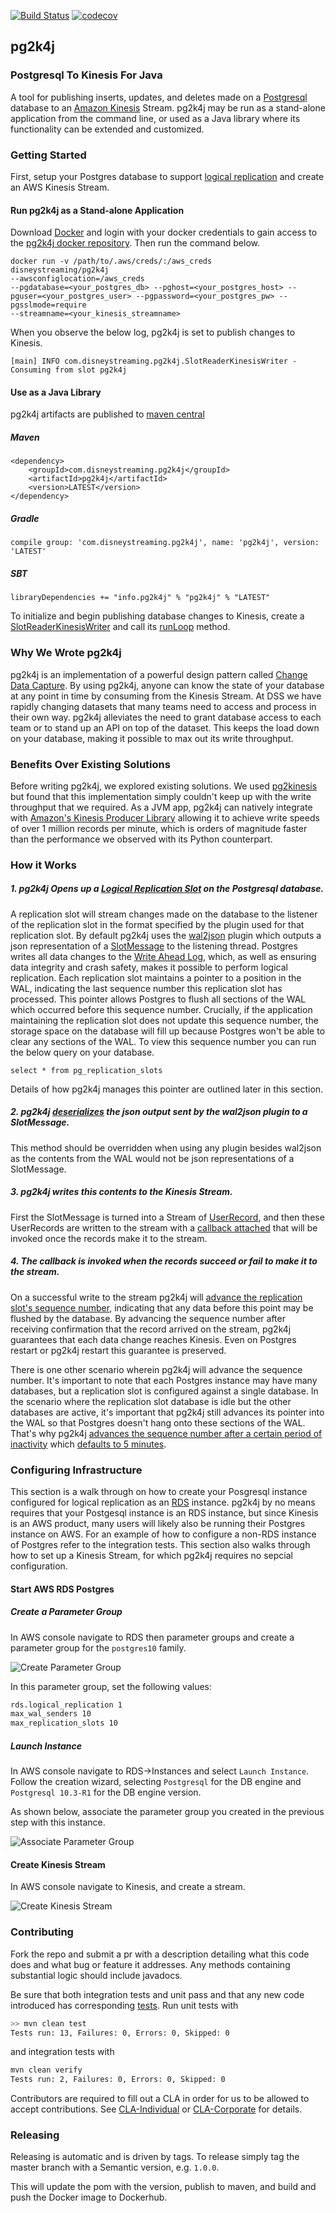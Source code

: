 
[![Build Status](https://travis-ci.com/disneystreaming/pg2k4j.svg?branch=master)](https://travis-ci.com/disneystreaming/pg2k4j) [![codecov](https://codecov.io/gh/disneystreaming/pg2k4j/branch/master/graph/badge.svg)](https://codecov.io/gh/disneystreaming/pg2k4j)

## pg2k4j

### Postgresql To Kinesis For Java

A tool for publishing inserts, updates, and deletes made on a [Postgresql](https://www.postgresql.org/) database to an [Amazon Kinesis](https://aws.amazon.com/kinesis/) Stream.
pg2k4j may be run as a stand-alone application from the command line, or used as a Java library where its functionality
can be extended and customized.

### Getting Started

First, setup your Postgres database to support [logical replication](https://www.postgresql.org/docs/10/static/logical-replication.html) and create an AWS Kinesis Stream.
 
#### Run pg2k4j as a Stand-alone Application
Download [Docker](https://www.docker.com/get-started) and login with your docker credentials to gain access to the [pg2k4j docker repository](https://hub.docker.com/r/disneystreaming/pg2k4j/).
Then run the command below.
```
docker run -v /path/to/.aws/creds/:/aws_creds 
disneystreaming/pg2k4j 
--awsconfiglocation=/aws_creds
--pgdatabase=<your_postgres_db> --pghost=<your_postgres_host> --pguser=<your_postgres_user> --pgpassword=<your_postgres_pw> --pgsslmode=require
--streamname=<your_kinesis_streamname>
``` 

When you observe the below log, pg2k4j is set to publish changes to Kinesis.

```
[main] INFO com.disneystreaming.pg2k4j.SlotReaderKinesisWriter - Consuming from slot pg2k4j
 ```
 
#### Use as a Java Library

pg2k4j artifacts are published to [maven central](https://mvnrepository.com/artifact/com.disneystreaming.pg2k4j/pg2k4j)

##### Maven

```
<dependency>
    <groupId>com.disneystreaming.pg2k4j</groupId>
    <artifactId>pg2k4j</artifactId>
    <version>LATEST</version>
</dependency>
```

##### Gradle

```
compile group: 'com.disneystreaming.pg2k4j', name: 'pg2k4j', version: 'LATEST'
```

##### SBT

```
libraryDependencies += "info.pg2k4j" % "pg2k4j" % "LATEST"
```

To initialize and begin publishing database changes to Kinesis, create a [SlotReaderKinesisWriter](src/main/java/com/disneystreaming/pg2k4j/SlotReaderKinesisWriter.java) 
and call its [runLoop](src/main/java/com/disneystreaming/pg2k4j/SlotReaderKinesisWriter.java#L84) method.

### Why We Wrote pg2k4j

pg2k4j is an implementation of a powerful design pattern called [Change Data Capture](https://en.wikipedia.org/wiki/Change_data_capture).
By using pg2k4j, anyone can know the state of your database at any point in time by consuming from the Kinesis Stream.
At DSS we have rapidly changing datasets that many teams need to access and process in their own way. pg2k4j 
alleviates the need to grant database access to each team or to stand up an API on top of the dataset. This keeps the load down
on your database, making it possible to max out its write throughput. 

### Benefits Over Existing Solutions

Before writing pg2k4j, we explored existing solutions. We used [pg2kinesis](https://github.com/handshake/pg2kinesis) but found
that this implementation simply couldn't keep up with the write throughput that we required. As a JVM app, pg2k4j can natively integrate with [Amazon's
Kinesis Producer Library](https://docs.aws.amazon.com/streams/latest/dev/developing-producers-with-kpl.html) allowing it to achieve write speeds of over
1 million records per minute, which is orders of magnitude faster than the performance we observed with its Python
 counterpart.

### How it Works

##### 1. pg2k4j Opens up a [Logical Replication Slot](https://www.postgresql.org/docs/10/static/logicaldecoding-explanation.html#LOGICALDECODING-REPLICATION-SLOTS) on the Postgresql database.

A replication slot will stream changes made on the database to the listener of the replication slot in the format specified
by the plugin used for that replication slot. By default pg2k4j uses the [wal2json](https://github.com/eulerto/wal2json) plugin
which outputs a json representation of a [SlotMessage](src/main/java/com/disneystreaming/pg2k4j/models/SlotMessage.java) to the 
listening thread. Postgres writes all data changes to the [Write Ahead Log](https://www.postgresql.org/docs/10/static/wal-intro.html), which,
as well as ensuring data integrity and crash safety, makes it possible to perform logical replication. Each replication slot maintains a pointer to a position in the WAL, indicating the last sequence number this replication
slot has processed. This pointer allows Postgres to flush all sections of the WAL which occurred before this sequence number. Crucially, if the
application maintaining the replication slot does not update this sequence number, the storage space on the database will fill up because
Postgres won't be able to clear any sections of the WAL. To view this sequence number you can run the below query on your database.

```
select * from pg_replication_slots
```

Details of how pg2k4j manages this pointer are outlined later in this section.

##### 2. pg2k4j [deserializes](src/main/java/com/disneystreaming/pg2k4j/SlotReaderKinesisWriter.java#L277) the json output sent by the wal2json plugin to a SlotMessage.

This method should be overridden when using any plugin besides wal2json as the contents from the WAL would not be json
representations of a SlotMessage.

##### 3. pg2k4j writes this contents to the Kinesis Stream.

First the SlotMessage is turned into a Stream of [UserRecord](https://github.com/awslabs/amazon-kinesis-producer/blob/master/java/amazon-kinesis-producer/src/main/java/com/amazonaws/services/kinesis/producer/UserRecord.java), and then
these UserRecords are written to the stream with a [callback attached](src/main/java/com/disneystreaming/pg2k4j/SlotReaderKinesisWriter.java#L245) that will be invoked once the records make it to the 
stream.

##### 4. The callback is invoked when the records succeed or fail to make it to the stream.

On a successful write to the stream pg2k4j will [advance the replication slot's sequence number](src/main/java/com/disneystreaming/pg2k4j/SlotReaderCallback.java#L83), indicating
that any data before this point may be flushed by the database. By advancing the sequence number after receiving confirmation
that the record arrived on the stream, pg2k4j guarantees that each data change reaches Kinesis. Even on Postgres restart 
or pg2k4j restart this guarantee is preserved.

There is one other scenario wherein pg2k4j will advance the sequence number. It's important to note that each Postgres instance
may have many databases, but a replication slot is configured against a single database. In the scenario where 
the replication slot database is idle but the other databases are active, it's important that pg2k4j still advances its pointer into
the WAL so that Postgres doesn't hang onto these sections of the WAL. That's why pg2k4j [advances the sequence number after
a certain period of inactivity](src/main/java/com/disneystreaming/pg2k4j/SlotReaderKinesisWriter.java#L204-L206)
which [defaults to 5 minutes](src/main/java/com/disneystreaming/pg2k4j/ReplicationConfiguration.java#L38).

### Configuring Infrastructure

This section is a walk through on how to create your Posgresql instance configured for logical replication as an [RDS](https://aws.amazon.com/rds/) instance.
pg2k4j by no means requires that your Postgesql instance is an RDS instance, but since Kinesis is an AWS product, many users
will likely also be running their Postgres instance on AWS. For an example of how to configure a non-RDS instance of Postgres refer
to the integration tests. This section also walks through how to set up a Kinesis Stream, for which pg2k4j requires no sepcial configuration.

#### Start AWS RDS Postgres

##### Create a Parameter Group

In AWS console navigate to RDS then parameter groups and create a parameter group for the `postgres10` family.

![Create Parameter Group](exampleImages/parameterGroup.png)

In this parameter group, set the following values:

```bash
rds.logical_replication 1
max_wal_senders 10
max_replication_slots 10
```

##### Launch Instance

In AWS console navigate to RDS->Instances and select `Launch Instance`. Follow the creation wizard,
selecting `Postgresql` for the DB engine and `Postgresql 10.3-R1` for the DB engine version.

As shown below, associate the parameter group you created in the previous step with this instance.

![Associate Parameter Group](exampleImages/associateParameterGroup.png)

#### Create Kinesis Stream

In AWS console navigate to Kinesis, and create a stream.

![Create Kinesis Stream](exampleImages/setupKinesisStream.png)

### Contributing

Fork the repo and submit a pr with a description detailing what this code does and what bug or feature it addresses. Any methods
containing substantial logic should include javadocs.

Be sure that both integration tests and unit pass and that any new code introduced has corresponding [tests](src/test/java/com/disney/pg2k4j). Run unit tests with

```bash
>> mvn clean test
Tests run: 13, Failures: 0, Errors: 0, Skipped: 0
```

and integration tests with 

```bash
mvn clean verify
Tests run: 2, Failures: 0, Errors: 0, Skipped: 0
```

Contributors are required to fill out a CLA in order for us to be allowed to accept contributions. See [CLA-Individual](CLA-Individual.md) or [CLA-Corporate](CLA-Corporate.md) for details.

### Releasing
Releasing is automatic and is driven by tags. To release simply tag the master branch with a Semantic version, e.g. `1.0.0`.

This will update the pom with the version, publish to maven, and build and push the Docker image to Dockerhub.
